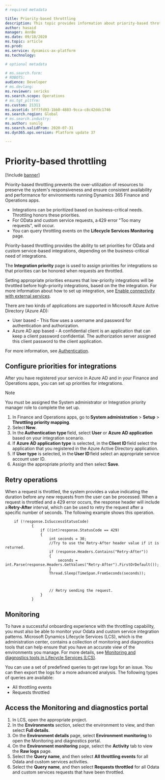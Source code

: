```yaml
---
# required metadata

title: Priority-based throttling
description: This topic provides information about priority-based throttling for Odata and custom service-based integrations.
author: hasaid
manager: AnnBe
ms.date: 09/18/2020
ms.topic: article
ms.prod: 
ms.service: dynamics-ax-platform
ms.technology: 

# optional metadata

# ms.search.form: 
# ROBOTS: 
audience: Developer
# ms.devlang: 
ms.reviewer: sericks
ms.search.scope: Operations
# ms.tgt_pltfrm: 
ms.custom: 21311
ms.assetid: 5ff7fd93-1bb8-4883-9cca-c8c42ddc1746
ms.search.region: Global
# ms.search.industry: 
ms.author: sunilg
ms.search.validFrom: 2020-07-31
ms.dyn365.ops.version: Platform update 37

---
```


# Priority-based throttling

[!include [banner](../includes/banner.md)]


Priority-based throttling prevents the over-utilization of resources to preserve the system's responsiveness and ensure consistent availability and performance for environments running Dynamics 365 Finance and Operations apps.

- Integrations can be prioritized based on business-critical needs. Throttling honors these priorities. 
- For OData and custom service requests, a 429 error "Too many requests", will occur. 
- You can query throttling events on the **Lifecycle Services Monitoring** page.  

Priority-based throttling provides the ability to set priorities for OData and custom service-based integrations, depending on the business-critical need of integrations.

The **Integration priority** page is used to assign priorities for integrations so that priorities can be honored when requests are throttled. 

Setting appropriate priorities ensures that low-priority integrations will be throttled before high-priority integrations, based on the the integration. For more information about how to set up integration, see [Enable connectivity with external services](https://docs.microsoft.com/learn/modules/integrate-azure-finance-operations/7-connect-external). 

There are two kinds of applications are supported in Microsoft Azure Active Directory (Azure AD):

- User based - This flow uses a username and password for authentication and authorization. 
- Azure AD app based - A confidential client is an application that can keep a client password confidential. The authorization server assigned this client password to the client application. 

For more information, see [Authentication](services-home-page.md).
 
## Configure priorities for integrations 

After you have registered your service in Azure AD and in your Finance and Operations apps, you can set up priorities for integrations.

> [!NOTE]
> You must be assigned the System administrator or Integration priority manager role to complete the set up. 

1. In Finance and Operations apps, go to **System administration** > **Setup** > **Throttling priority mapping**. 
2. Select **New**. 
3. In the **Authentication type** field, select **User** or **Azure AD application** based on your integration scenario.
4. If **Azure AD application type** is selected, in the **Client ID** field select the application that you registered in the Azure Active Directory application.
5. If **User type** is selected, in the **User ID** field select an appropriate service account user ID.
6. Assign the appropriate priority and then select **Save**.

## Retry operations 

When a request is throttled, the system provides a value indicating the duration before any new requests from the user can be processed. When a request is throttled and a 429 error occurs, the response header will include a **Retry-After** interval, which can be used to retry the request after a specific number of seconds. The following example shows this operation. 

```x++
    if (!response.IsSuccessStatusCode) 
            { 
                if ((int)response.StatusCode == 429) 
                { 
                    int seconds = 30; 
                    //Try to use the Retry-After header value if it is returned. 
                    if (response.Headers.Contains("Retry-After")) 
                    { 
                        seconds = int.Parse(response.Headers.GetValues("Retry-After").FirstOrDefault()); 
                    } 
                    Thread.Sleep(TimeSpan.FromSeconds(seconds)); 



                    // Retry sending the request.
                } 
            } 
```


## Monitoring

To have a successful onboarding experience with the throttling capability, you must also be able to monitor your Odata and custom service integration patterns. Microsoft Dynamics Lifecycle Services (LCS), which is the administration center, contains a collection of monitoring and diagnostics tools that can help ensure that you have an accurate view of the environments you manage. For more details, see [Monitoring and diagnostics tools in Lifecycle Services (LCS)](../lifecycle-services/monitoring-diagnostics.md).

You can use a set of predefined queries to get raw logs for an issue. You can then export the logs for a more advanced analysis. The following types of queries are available:

- All throttling events
- Requests throttled

## Access the Monitoring and diagnostics portal

1. In LCS, open the appropriate project.
2. In the **Environments** section, select the environment to view, and then select **Full details**.
3. On the **Environment details** page, select **Environment monitoring** to open the Monitoring and diagnostics portal. 
4. On the **Environment monitoring** page, select the **Activity** tab to view the **Raw logs** page. 
5. Select the **Query name**, and then select **All throttling events** for all Odata and custom services activities.
6. Select the **Query name**, and then select **Requests throttled** for all Odata and custom services requests that have been throttled.
